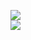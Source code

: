 [![](https://img.shields.io/badge/Made%20With-Github%20Spray-lightgrey.svg?style=for-the-badge&logo=github)](https://github.com/Annihil/github-spray#30262)  
[![](https://i.imgur.com/2DrTn0Z.gif)](https://github.com/Annihil/github-spray)